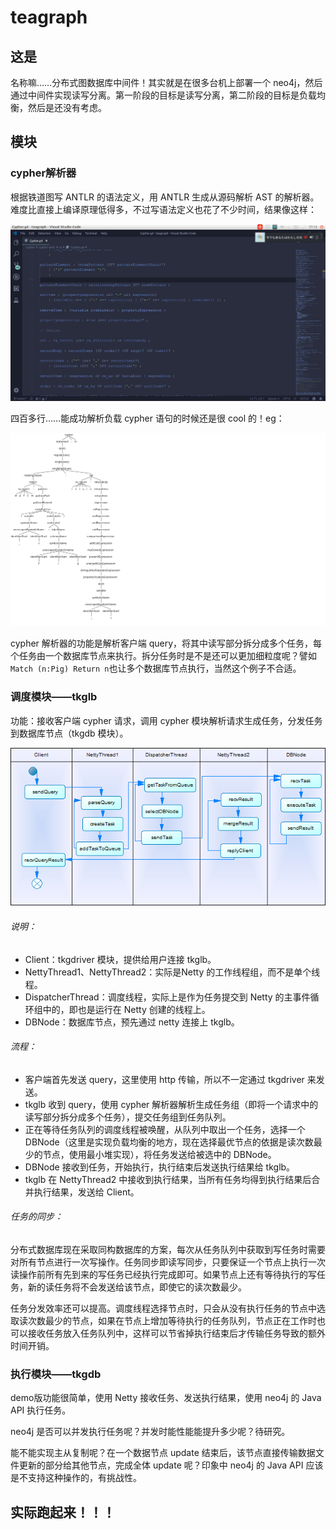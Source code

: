 # teagraph

## 这是

名称嘛……分布式图数据库中间件！其实就是在很多台机上部署一个 neo4j，然后通过中间件实现读写分离。第一阶段的目标是读写分离，第二阶段的目标是负载均衡，然后是还没有考虑。

## 模块

### cypher解析器

根据铁道图写 ANTLR 的语法定义，用 ANTLR 生成从源码解析 AST 的解析器。难度比直接上编译原理低得多，不过写语法定义也花了不少时间，结果像这样：

![demo1](doc/image/demo1.png)

四百多行……能成功解析负载 cypher 语句的时候还是很 cool 的！eg：

![demo2](doc/image/demo2.png)

cypher 解析器的功能是解析客户端 query，将其中读写部分拆分成多个任务，每个任务由一个数据库节点来执行。拆分任务时是不是还可以更加细粒度呢？譬如```Match (n:Pig) Return n```也让多个数据库节点执行，当然这个例子不合适。

### 调度模块——tkglb

功能：接收客户端 cypher 请求，调用 cypher 模块解析请求生成任务，分发任务到数据库节点（tkgdb 模块）。

![demo3](doc/image/demo3.png)

###### 说明：

* Client：tkgdriver 模块，提供给用户连接 tkglb。
* NettyThread1、NettyThread2：实际是Netty 的工作线程组，而不是单个线程。
* DispatcherThread：调度线程，实际上是作为任务提交到 Netty 的主事件循环组中的，即也是运行在 Netty 创建的线程上。
* DBNode：数据库节点，预先通过 netty 连接上 tkglb。

###### 流程：

 * 客户端首先发送 query，这里使用 http 传输，所以不一定通过 tkgdriver 来发送。
 * tkglb 收到 query，使用 cypher 解析器解析生成任务组（即将一个请求中的读写部分拆分成多个任务），提交任务组到任务队列。
 * 正在等待任务队列的调度线程被唤醒，从队列中取出一个任务，选择一个 DBNode（这里是实现负载均衡的地方，现在选择最优节点的依据是读次数最少的节点，使用最小堆实现），将任务发送给被选中的 DBNode。
 * DBNode 接收到任务，开始执行，执行结束后发送执行结果给 tkglb。
 * tkglb 在 NettyThread2 中接收到执行结果，当所有任务均得到执行结果后合并执行结果，发送给 Client。

###### 任务的同步：

分布式数据库现在采取同构数据库的方案，每次从任务队列中获取到写任务时需要对所有节点进行一次写操作。任务同步即读写同步，只要保证一个节点上执行一次读操作前所有先到来的写任务已经执行完成即可。如果节点上还有等待执行的写任务，新的读任务将不会发送给该节点，即使它的读次数最少。

任务分发效率还可以提高。调度线程选择节点时，只会从没有执行任务的节点中选取读次数最少的节点，如果在节点上增加等待执行的任务队列，节点正在工作时也可以接收任务放入任务队列中，这样可以节省掉执行结束后才传输任务导致的额外时间开销。

### 执行模块——tkgdb

demo版功能很简单，使用 Netty 接收任务、发送执行结果，使用 neo4j 的 Java API 执行任务。

neo4j 是否可以并发执行任务呢？并发时能性能能提升多少呢？待研究。

能不能实现主从复制呢？在一个数据节点 update 结束后，该节点直接传输数据文件更新的部分给其他节点，完成全体 update 呢？印象中 neo4j 的 Java API 应该是不支持这种操作的，有挑战性。

## 实际跑起来！！！


